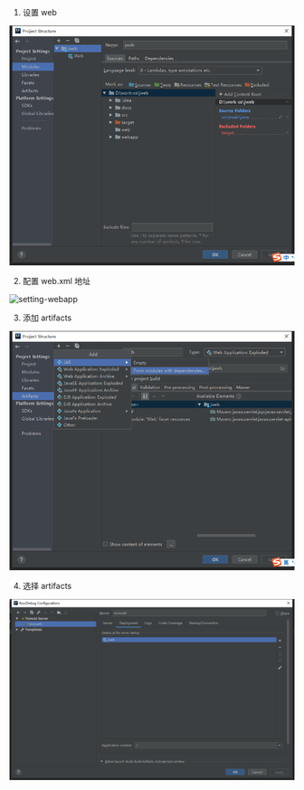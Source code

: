 

1. 设置 web 

![web](./web.png)

2. 配置 web.xml 地址 

![setting-webapp](idea_config/setting-webapp.png)

3. 添加 artifacts

![artifacts](./artifacts.png)

4. 选择 artifacts

![deployment](./deployment.png)